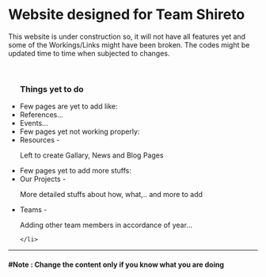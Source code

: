 <h1>Website designed for Team Shireto</h1>

<p>This website is under construction so, it will not have all features yet and some of the Workings/Links might have been broken. The codes might be updated time to time when subjected to changes.</p>

<br>

<ul>
    <h3>Things yet to do</h3>
    <li>
    Few pages are yet to add like:
        <li>References...</li>
        <li>Events...</li>
    </li>
    <li>
    Few pages yet not working properly:
        <li>Resources - <p>Left to create Gallary, News and Blog Pages</p></li>
    </li>
     <li>
    Few pages yet to add more stuffs:
        <li>Our Projects - <p>More detailed stuffs about how, what,.. and more to add </p></li>
        <li>Teams - <p>Adding other team members in accordance of year...</p></li>
        
    </li>
</ul>

<hr>
<h4>#Note : Change the content only if you know what you are doing</h4>